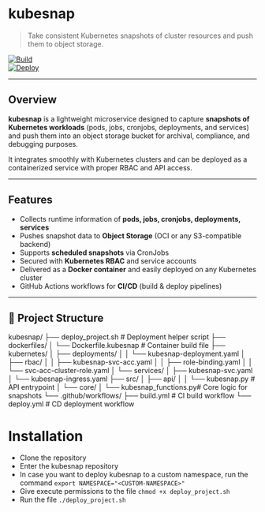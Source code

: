 # kubesnap  

> Take consistent Kubernetes snapshots of cluster resources and push them to object storage.  

[![Build](https://github.com/tekpeek/kubesnap/actions/workflows/build.yml/badge.svg)](./.github/workflows/build.yml)  
[![Deploy](https://github.com/tekpeek/kubesnap/actions/workflows/deploy.yml/badge.svg)](./.github/workflows/deploy.yml)  

---

## Overview  

**kubesnap** is a lightweight microservice designed to capture **snapshots of Kubernetes workloads** (pods, jobs, cronjobs, deployments, and services) and push them into an object storage bucket for archival, compliance, and debugging purposes.  

It integrates smoothly with Kubernetes clusters and can be deployed as a containerized service with proper RBAC and API access.  

---

## Features  

- Collects runtime information of **pods, jobs, cronjobs, deployments, services**  
- Pushes snapshot data to **Object Storage** (OCI or any S3-compatible backend)  
- Supports **scheduled snapshots** via CronJobs  
- Secured with **Kubernetes RBAC** and service accounts  
- Delivered as a **Docker container** and easily deployed on any Kubernetes cluster  
- GitHub Actions workflows for **CI/CD** (build & deploy pipelines)  

---

## 📂 Project Structure  

kubesnap/
├── deploy_project.sh # Deployment helper script
├── dockerfiles/
│ └── Dockerfile.kubesnap # Container build file
├── kubernetes/
│ ├── deployments/
│ │ └── kubesnap-deployment.yaml
│ ├── rbac/
│ │ ├── kubesnap-svc-acc.yaml
│ │ ├── role-binding.yaml
│ │ └── svc-acc-cluster-role.yaml
│ └── services/
│ ├── kubesnap-svc.yaml
│ └── kubesnap-ingress.yaml
├── src/
│ ├── api/
│ │ └── kubesnap.py # API entrypoint
│ └── core/
│ └── kubesnap_functions.py# Core logic for snapshots
└── .github/workflows/
├── build.yml # CI build workflow
└── deploy.yml # CD deployment workflow

# Installation

- Clone the repository
- Enter the kubesnap repository
- In case you want to deploy kubesnap to a custom namespace, run the command
    `export NAMESPACE="<CUSTOM-NAMESPACE>"`
- Give execute permissions to the file
    `chmod +x deploy_project.sh`
- Run the file
    `./deploy_project.sh`